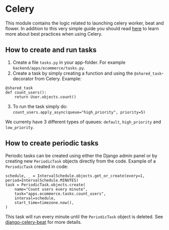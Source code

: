 # Celery

This module contains the logic related to launching celery worker, beat and flower.
In addition to this very simple guide you should read [here](https://betterprogramming.pub/python-celery-best-practices-ae182730bb81) to learn more about best practices when using Celery.

## How to create and run tasks

1. Create a file `tasks.py` in your app-folder. For example `backend/apps/ecommerce/tasks.py`.
2. Create a task by simply creating a function and using the `@shared_task`-decorator from Celery. Example:

```
@shared_task
def count_users():
    return User.objects.count()
```

3. To run the task simply do: `count_users.apply_async(queue="high_priority", priority=5)`

We currenty have 3 different types of queues: `default`, `high_priority` and `low_priority`.

## How to create periodic tasks

Periodic tasks can be created using either the Django admin panel or by creating new `PeriodicTask` objects directly from the code. Example of a `PeriodicTask` created in code:

```
schedule, _ = IntervalSchedule.objects.get_or_create(every=1, period=IntervalSchedule.MINUTES)
task = PeriodicTask.objects.create(
    name="Count users every minute",
    task="apps.ecommerce.tasks.count_users",
    interval=schedule,
    start_time=timezone.now(),
)
```

This task will run every minute until the `PeriodicTask` object is deleted. See [django-celery-beat](https://django-celery-beat.readthedocs.io/en/latest/) for more details.
